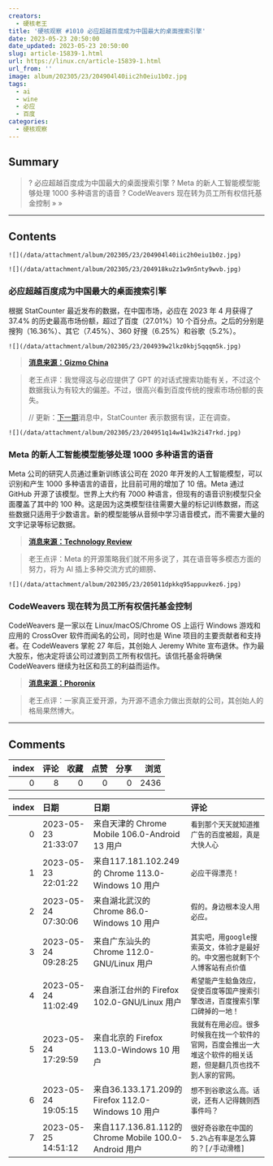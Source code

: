 ```yaml
---
creators:
  - 硬核老王
title: '硬核观察 #1010 必应超越百度成为中国最大的桌面搜索引擎'
date: 2023-05-23 20:50:00
date_updated: 2023-05-23 20:50:00
slug: article-15839-1.html
url: https://linux.cn/article-15839-1.html
url_from: ''
image: album/202305/23/204904l40iic2h0eiu1b0z.jpg
tags:
  - ai
  - wine
  - 必应
  - 百度
categories:
  - 硬核观察
---
```


## Summary

> ? 必应超越百度成为中国最大的桌面搜索引擎
> ? Meta 的新人工智能模型能够处理 1000 多种语言的语音
> ? CodeWeavers 现在转为员工所有权信托基金控制
> » 
> »

***

<!-- more -->

## Contents

`![](/data/attachment/album/202305/23/204904l40iic2h0eiu1b0z.jpg)`

`![](/data/attachment/album/202305/23/204918ku2z1w9n5nty9wvb.jpg)`

### 必应超越百度成为中国最大的桌面搜索引擎

根据 StatCounter 最近发布的数据，在中国市场，必应在 2023 年 4 月获得了 37.4% 的历史最高市场份额，超过了百度（27.01%）10 个百分点。之后的分别是搜狗（16.36%）、其它（7.45%）、360 好搜（6.25%）和谷歌（5.2%）。

`![](/data/attachment/album/202305/23/204939w2lkz0kbj5qqqm5k.jpg)`

> 
> **[消息来源：Gizmo China](https://www.gizmochina.com/2023/05/22/microsoft-bing-overtakes-baidu-china-desktop-search-engine/)**
> 
> 
> 

> 
> 老王点评：我觉得这与必应提供了 GPT 的对话式搜索功能有关，不过这个数据我认为有较大的偏差。不过，很高兴看到百度传统的搜索市场份额的丧失。
> 
> 
> // 更新：[下一期](https://linux.cn/article-15842-1.html)消息中，StatCounter 表示数据有误，正在调查。
> 
> 
> 

`![](/data/attachment/album/202305/23/204951q14w41w3k2i47rkd.jpg)`

### Meta 的新人工智能模型能够处理 1000 多种语言的语音

Meta 公司的研究人员通过重新训练该公司在 2020 年开发的人工智能模型，可以识别和产生 1000 多种语言的语音，比目前可用的增加了 10 倍。Meta 通过 GitHub 开源了该模型。世界上大约有 7000 种语言，但现有的语音识别模型只全面覆盖了其中的 100 种。这是因为这类模型往往需要大量的标记训练数据，而这些数据只适用于少数语言。新的模型能够从音频中学习语音模式，而不需要大量的文字记录等标记数据。

> 
> **[消息来源：Technology Review](https://www.technologyreview.com/2023/05/22/1073471/metas-new-ai-models-can-recognize-and-produce-speech-for-more-than-1000-languages/)**
> 
> 
> 

> 
> 老王点评：Meta 的开源策略我们就不用多说了，其在语音等多模态方面的努力，将为 AI 插上多种交流方式的翅膀、
> 
> 
> 

`![](/data/attachment/album/202305/23/205011dpkkq95appuvkez6.jpg)`

### CodeWeavers 现在转为员工所有权信托基金控制

CodeWeavers 是一家以在 Linux/macOS/Chrome OS 上运行 Windows 游戏和应用的 CrossOver 软件而闻名的公司，同时也是 Wine 项目的主要贡献者和支持者。在 CodeWeavers 掌舵 27 年后，其创始人 Jeremy White 宣布退休。作为最大股东，他决定将该公司过渡到员工所有权信托。该信托基金将确保 CodeWeavers 继续为社区和员工的利益而运作。

> 
> **[消息来源：Phoronix](https://www.phoronix.com/news/CodeWeavers-Employee-Trust)**
> 
> 
> 

> 
> 老王点评：一家真正爱开源，为开源不遗余力做出贡献的公司，其创始人的格局果然博大。
> 
> 
>

***

## Comments


|   index |   评论 |   收藏 |   点赞 |   分享 |   浏览 |
|--------:|-------:|-------:|-------:|-------:|-------:|
|       0 |      8 |      0 |      0 |      0 |   2436 |

|   index | 日期                | 日期                                                  | 评论                                                                                                               |
|--------:|:--------------------|:------------------------------------------------------|:-------------------------------------------------------------------------------------------------------------------|
|       0 | 2023-05-23 21:33:07 | 来自天津的 Chrome Mobile 106.0-Android 13 用户        | `看到那个天天就知道推广告的百度被超，真是大快人心`                                                                 |
|       1 | 2023-05-23 22:01:22 | 来自117.181.102.249的 Chrome 113.0-Windows 10 用户    | `必应干得漂亮！`                                                                                                   |
|       2 | 2023-05-24 07:30:06 | 来自湖北武汉的 Chrome 86.0-Windows 10 用户            | `假的。身边根本没人用必应。`                                                                                       |
|       3 | 2023-05-24 09:28:25 | 来自广东汕头的 Chrome 112.0-GNU/Linux 用户            | `其实吧，用google搜索英文，体验才是最好的。中文圈也就剩下个人博客站有点价值`                                       |
|       4 | 2023-05-24 11:02:49 | 来自浙江台州的 Firefox 102.0-GNU/Linux 用户           | `希望能产生鲶鱼效应，促使百度等国产搜索引擎改进，百度搜索引擎口碑掉的一地！`                                       |
|       5 | 2023-05-24 17:29:59 | 来自北京的 Firefox 113.0-Windows 10 用户              | `我就有在用必应。很多时候我在找一个软件的官网，百度会推出一大堆这个软件的相关话题，但是翻几页也找不到人家的官网。` |
|       6 | 2023-05-24 19:05:15 | 来自36.133.171.209的 Firefox 112.0-Windows 10 用户    | `想不到谷歌这么高。话说，还有人记得魏则西事件吗？`                                                                 |
|       7 | 2023-05-25 14:51:12 | 来自117.136.81.112的 Chrome Mobile 100.0-Android 用户 | `很好奇谷歌在中国的5.2%占有率是怎么算的？[/手动滑稽]`                                                              |
